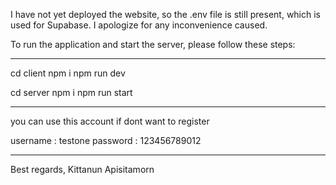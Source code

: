 I have not yet deployed the website, so the .env file is still present,
which is used for Supabase.
I apologize for any inconvenience caused.

To run the application and start the server, please follow these steps:

---

cd client
npm i
npm run dev

cd server
npm i
npm run start

---

you can use this account if dont want to register

username : testone
password : 123456789012

---

Best regards,
Kittanun Apisitamorn
